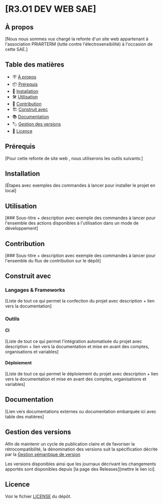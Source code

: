 # [R3.O1 DEV WEB SAE]

## À propos

[Nous nous sommes vus chargé la refonte d'un site web appartenant à l'association PRIARTERM (lutte contre l'électrosensibilité) à l'occasion de cette SAE.]

## Table des matières

- 🪧 [À propos](#à-propos)
- 📦 [Prérequis](#prérequis)
- 🚀 [Installation](#installation)
- 🛠️ [Utilisation](#utilisation)
- 🤝 [Contribution](#contribution)
- 🏗️ [Construit avec](#construit-avec)
- 📚 [Documentation](#documentation)
- 🏷️ [Gestion des versions](#gestion-des-versions)
- 📝 [Licence](#licence)

## Prérequis

[Pour cette refonte de site web , nous utiliserons les outils suivants:]

## Installation

[Étapes avec exemples des commandes à lancer pour installer le projet en local]

## Utilisation

[### Sous-titre + description avec exemple des commandes à lancer pour l'ensemble des actions disponibles à l'utilisation dans un mode de développement]

## Contribution

[### Sous-titre + description avec exemple des commandes à lancer pour l'ensemble du flux de contribution sur le dépôt]

## Construit avec

### Langages & Frameworks

[Liste de tout ce qui permet la confection du projet avec description + lien vers la documentation]

### Outils

#### CI

[Liste de tout ce qui permet l'intégration automatisée du projet avec description + lien vers la documentation et mise en avant des comptes, organisations et variables]

#### Déploiement

[Liste de tout ce qui permet le déploiement du projet avec description + lien vers la documentation et mise en avant des comptes, organisations et variables]

## Documentation

[Lien vers documentations externes ou documentation embarquée ici avec table des matières]

## Gestion des versions

Afin de maintenir un cycle de publication claire et de favoriser la rétrocompatibilité, la dénomination des versions suit la spécification décrite par la [Gestion sémantique de version](https://semver.org/lang/fr/)

Les versions disponibles ainsi que les journaux décrivant les changements apportés sont disponibles depuis [la page des Releases][mettre le lien ici].

## Licence

Voir le fichier [LICENSE](./LICENSE.md) du dépôt.

